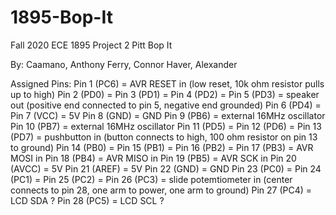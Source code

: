 # 1895-Bop-It
Fall 2020
ECE 1895
Project 2
Pitt Bop It

By:
Caamano, Anthony
Ferry, Connor
Haver, Alexander

Assigned Pins:
Pin 1 (PC6) = AVR RESET in (low reset, 10k ohm resistor pulls up to high)
Pin 2 (PD0) =
Pin 3 (PD1) =
Pin 4 (PD2) =
Pin 5 (PD3) = speaker out (positive end connected to pin 5, negative end grounded)
Pin 6 (PD4) =
Pin 7 (VCC) = 5V
Pin 8 (GND) = GND
Pin 9 (PB6) = external 16MHz oscillator
Pin 10 (PB7) = external 16MHz oscillator
Pin 11 (PD5) =
Pin 12 (PD6) =
Pin 13 (PD7) = pushbutton in (button connects to high, 100 ohm resistor on pin 13 to ground)
Pin 14 (PB0) =
Pin 15 (PB1) =
Pin 16 (PB2) =
Pin 17 (PB3) = AVR MOSI in
Pin 18 (PB4) = AVR MISO in
Pin 19 (PB5) = AVR SCK in
Pin 20 (AVCC) = 5V
Pin 21 (AREF) = 5V
Pin 22 (GND) = GND
Pin 23 (PC0) =
Pin 24 (PC1) =
Pin 25 (PC2) =
Pin 26 (PC3) = slide potemtiometer in (center connects to pin 28, one arm to power, one arm to ground)
Pin 27 (PC4) = LCD SDA ?
Pin 28 (PC5) = LCD SCL ?
